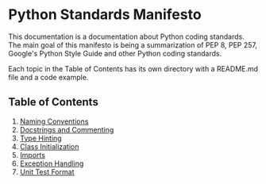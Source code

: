 Python Standards Manifesto
======================
This documentation is a documentation about Python coding standards.  
The main goal of this manifesto is being a summarization of PEP 8, PEP 257, Google's Python Style Guide and other Python coding standards. 

Each topic in the Table of Contents has its own directory with a README.md file and a code example.

## Table of Contents
1) [Naming Conventions](NamingConventions/README.md)
2) [Docstrings and Commenting](DocstringsAndCommenting/README.md)
3) [Type Hinting](TypeHinting/README.md)
4) [Class Initialization](ClassInitialization/README.md)
5) [Imports](Imports/README.md)
6) [Exception Handling](ExceptionHandling/README.md)
7) [Unit Test Format](UnitTestFormat/README.md)
